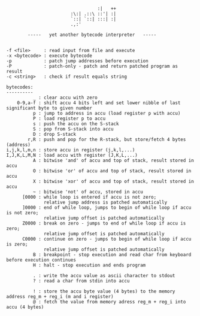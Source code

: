     
                                      :|   ++     
                            :\:| .::\ ::'| :|     
                            `::| `::| :::| :|     
                            .,:'                  
     
            -----   yet another bytecode interpreter   -----
    
    
    -f <file>     : read input from file and execute
    -x <bytecode> : execute bytecode
    -p            : patch jump addresses before execution
    -P            : patch-only - patch and return patched program as result
    -c <string>   : check if result equals string
    
    bytecodes:
    ----------
              _ : clear accu with zero 
        0-9,a-f : shift accu 4 bits left and set lower nibble of last significant byte to given number
              p : jump to address in accu (load register p with accu)
              P : load register p to accu 
              s : push the accu on the S-stack 
              S : pop from S-stack into accu 
              D : drop S-stack 
            r,R : push and pop for the R-stack, but store/fetch 4 bytes (address) 
    i,j,k,l,m,n : store accu in register (j,k,l,...) 
    I,J,K,L,M,N : load accu with register (J,K,L,...) 
              A : bitwise 'and' of accu and top of stack, result stored in accu
              O : bitwise 'or' of accu and top of stack, result stored in accu
              X : bitwise 'xor' of accu and top of stack, result stored in accu
              ~ : bitwise 'not' of accu, stored in accu
          [0000 : while loop is entered if accu is not zero; 
                  relative jump address is patched automatically
          ]0000 : end of while loop, jumps to begin of while loop if accu is not zero; 
                  relative jump offset is patched automatically
          Z0000 : break on zero - jumps to end of while loop if accu is zero;
                  relative jump offset is patched automatically
          C0000 : continue on zero - jumps to begin of while loop if accu is zero;
                  relative jump offset is patched automatically
              B : breakpoint - stop execution and read char from keyboard before execution continues 
              H : halt - stop execution and ends program
    
              . : write the accu value as ascii character to stdout
              ? : read a char from stdin into accu
    
              ! : store the accu byte value (4 bytes) to the memory address reg_m + reg_i (m and i register)
              @ : fetch the value from memory adress reg_m + reg_i into accu (4 bytes)





